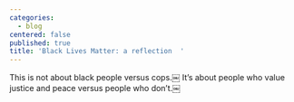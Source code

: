 ```yaml
---
categories:
  - blog
centered: false
published: true
title: 'Black Lives Matter: a reflection  '
---
```

This is not about black people versus cops.￼ 
It’s about people who value justice and peace 
versus people who don’t.￼

